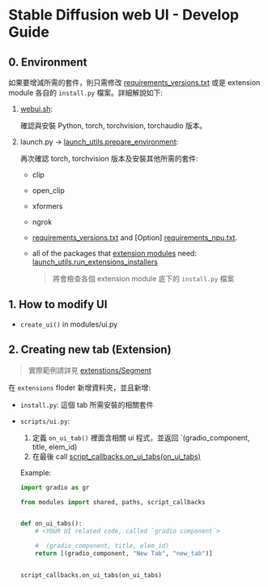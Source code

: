 # Stable Diffusion web UI - Develop Guide

## 0. Environment

如果要增減所需的套件，則只需修改 [requirements_versions.txt](../requirements_versions.txt) 或是 extension module 各自的 `install.py` 檔案。詳細解說如下:

1. [webui.sh](../webui.sh):

    確認與安裝 Python, torch, torchvision, torchaudio 版本。

2. launch.py -> [launch_utils.prepare_environment](../modules/launch_utils.py#L317):

    再次確認 torch, torchvision 版本及安裝其他所需的套件:

    - clip
    - open_clip
    - xformers
    - ngrok
    - [requirements_versions.txt](../requirements_versions.txt) and [Option] [requirements_npu.txt](../requirements_npu.txt).
    - all of the packages that [extension modules](../extensions/) need:
      [launch_utils.run_extensions_installers](../modules/launch_utils.py#L264)

        > 將會檢查各個 extension module 底下的 `install.py` 檔案

## 1. How to modify UI

- `create_ui()` in modules/ui.py

## 2. Creating new tab (Extension)

> 實際範例請詳見 [extenstions/Segment](../extensions/Segment/)

在 `extensions` floder 新增資料夾，並且新增:
- `install.py`: 這個 tab 所需安裝的相關套件
- `scripts/ui.py`: 
  1. 定義 `on_ui_tab()` 裡面含相關 ui 程式，並返回 `(gradio_component, title, elem_id)
  2. 在最後 call [script_callbacks.on_ui_tabs(on_ui_tabs)](../modules/script_callbacks.py#L473)

    Example:

    ```python
    import gradio as gr

    from modules import shared, paths, script_callbacks


    def on_ui_tabs():
        # <YOUR UI related code, called `gradio component`>

        #  (gradio_component, title, elem_id)
        return [(gradio_component, "New Tab", "new_tab")]


    script_callbacks.on_ui_tabs(on_ui_tabs)
    ```